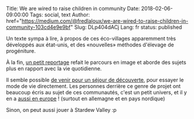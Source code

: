 Title: We are wired to raise children in community
Date: 2018-02-06-09:00:00
Tags: social, text
Author: href="https://medium.com/@fredlaloux/we-are-wired-to-raise-children-in-community-103cd4e9e9bf"
Slug: DLp404dACj
Lang: fr
status: published

Un texte sympa à lire, à propos de ces éco-villages apparemment très développés aux état-unis,
et des «nouvelles» méthodes d'élevage de progéniture.

À la fin, [un petit reportage](https://www.youtube.com/watch?v=SwRMQaQ3cTQ)
refait le parcours en image et aborde des sujets plus en rapport avec la vie quotidienne.

Il semble possible [de venir pour un séjour de découverte](http://ecovillageithaca.org/visit/),
pour essayer le mode de vie directement.
Les personnes derrière ce genre de projet ont beaucoup écris au sujet de ces communautés, c'est un petit univers,
et il y en a [aussi en europe](https://gen-europe.org/about-us/ecovillages/index.htm) !
(surtout en allemagne et en pays nordique)

Sinon, on peut aussi jouer à Stardew Valley :p
